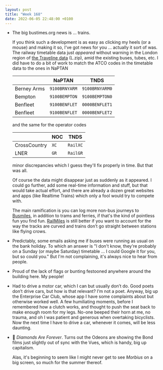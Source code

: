 ```yaml
---
layout: post
title: "Week 168"
date: 2022-06-05 22:48:00 +0100
---
```


- The big bustimes.org news is ... trains.

  If you think such a development is as easy as clicking my heels (or a mouse) and making it so, I've got news for you … actually it sort of was. The railway timetable data just _appeared_ without warning in the London region of [the Traveline data](https://www.travelinedata.org.uk/traveline-open-data/traveline-national-dataset/) (L.zip), amid the existing buses, tubes, etc. I did have to do a bit of work to match the ATCO codes in the timetable data to the ones in NaPTAN

  |             | NaPTAN       | TNDS
  |-------------|--------------|-----
  | Berney Arms | `9100BRNYARM`  | `9100BRNYARM0`
  | Bempton | `9100BEMPTON`  | `9100BEMPTON0`
  | Benfleet | `9100BENFLET`  | `0000BENFLET1`
  | Benfleet | `9100BENFLET`  | `0000BENFLET2`

  and the same for the operator codes

  |              | NOC | TNDS
  |--------------|-----|-----
  | CrossCountry | `XC`| `RailXC`
  | LNER         | `GR`| `RailGR`


  minor discrepancies which I guess they'll fix properly in time. But that was all.

  Of course the data might disappear just as suddenly as it appeared.
  I could go further, add some real-time information and stuff, but that would take actual effort, and there are already a dozen great websites and apps (like Realtime Trains) which only a fool would try to compete with.

  The main ramification is you can log more non-bus journeys to [Busmiles](https://busmiles.uk/), in addition to trams and ferries, if that's the kind of pointless fun you find fun. [RailMiles](http://www.railmiles.me/) is still better if you want to account for the way the tracks are curved and trains don’t go straight between stations like flying crows.

- Predictably, some emails asking me if buses were running as usual on the bank holiday. To which an answer is "I don't know, they're probably on a Sunday (or maybe Saturday) timetable ... I could Google it for you, but so could you." But I'm not complaining, it's always nice to hear from people.

- Proud of the lack of flags or bunting festooned anywhere around the building here. My people!

- Had to drive a motor car, which I can but usually don’t do. Good poets don’t drive cars, but how is that relevant? I’m not a poet. Anyway, big up the Enterprise Car Club, whose app I have some complaints about but otherwise worked well. A few humiliating moments, before I remembered how a clutch works, and thought to push the seat back to make enough room for my legs. No-one beeped their horn at me, no trauma, and oh I was patient and generous when overtaking bicyclists. Now the next time I have to drive a car, whenever it comes, will be less daunting.

- 🎦 <cite>Diamonds Are Forever</cite>. Turns out the Odeons are showing the Bond films just slightly out of sync with the Vues, which is handy, big up capitalism.

  Alas, it's beginning to seem like I might never get to see <cite>Morbius</cite> on a big screen, so much for the summer thereof.
